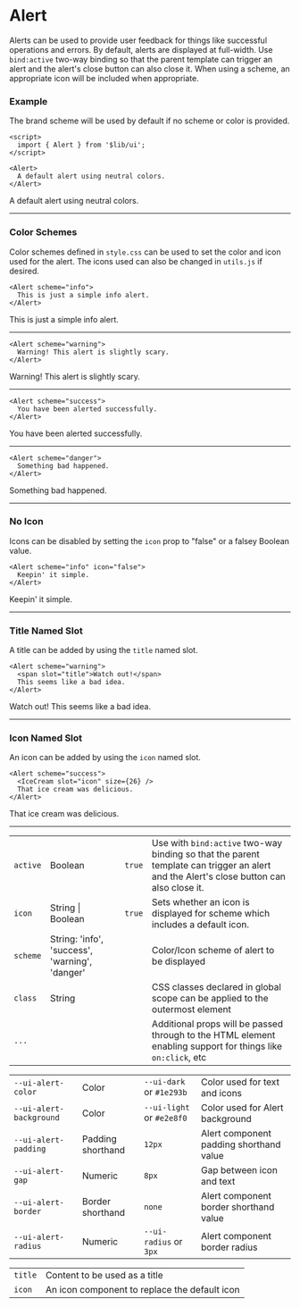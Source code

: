 <script>
	import { Alert } from '$lib/ui';
	import { IceCream } from 'lucide-svelte';
	import Table from '$lib/components/Table.svelte';
</script>

# Alert

Alerts can be used to provide user feedback for things like successful operations and errors. By
default, alerts are displayed at full-width. Use `bind:active` two-way binding so that the parent
template can trigger an alert and the alert's close button can also close it. When using a scheme,
an appropriate icon will be included when appropriate.

### Example

The brand scheme will be used by default if no scheme or color is provided.

```svelte
<script>
  import { Alert } from '$lib/ui';
</script>

<Alert>
  A default alert using neutral colors.
</Alert>
```
<Alert>A default alert using neutral colors.</Alert>

---

### Color Schemes

Color schemes defined in `style.css` can be used to set the color and icon used for the alert. The
icons used can also be changed in `utils.js` if desired.

```svelte
<Alert scheme="info">
  This is just a simple info alert.
</Alert>
```
<Alert scheme="info">This is just a simple info alert.</Alert>

---

```svelte
<Alert scheme="warning">
  Warning! This alert is slightly scary.
</Alert>
```
<Alert scheme="warning">Warning! This alert is slightly scary.</Alert>

---

```svelte
<Alert scheme="success">
  You have been alerted successfully.
</Alert>
```
<Alert scheme="success">You have been alerted successfully.</Alert>

---

```svelte
<Alert scheme="danger">
  Something bad happened.
</Alert>
```
<Alert scheme="danger">Something bad happened.</Alert>

---

### No Icon

Icons can be disabled by setting the `icon` prop to "false" or a falsey Boolean value.

```svelte
<Alert scheme="info" icon="false">
  Keepin' it simple.
</Alert>
```
<Alert scheme="info" icon="false">Keepin' it simple.</Alert>

---

### Title Named Slot

A title can be added by using the `title` named slot.

```svelte
<Alert scheme="warning">
  <span slot="title">Watch out!</span>
  This seems like a bad idea.
</Alert>
```
<Alert scheme="warning">
	<span slot="title">Watch out!</span>
	This seems like a bad idea.
</Alert>

---

### Icon Named Slot

An icon can be added by using the `icon` named slot.
  
```svelte
<Alert scheme="success">
  <IceCream slot="icon" size={26} />
  That ice cream was delicious.
</Alert>
```
<Alert scheme="success">
	<IceCream slot="icon" size={26} />
	That ice cream was delicious.
</Alert>

---

<Table name="Alert" type="props">
  <tr>
    <td><code>active</code></td>
    <td>Boolean</td>
    <td><code>true</code></td>
    <td
      >Use with <code>bind:active</code> two-way binding so that the parent template
      can trigger an alert and the Alert's close button can also close it.</td
    >
  </tr>
  <tr>
    <td><code>icon</code></td>
    <td>String | Boolean</td>
    <td><code>true</code></td>
    <td
      >Sets whether an icon is displayed for scheme which includes a default
      icon.</td
    >
  </tr>
  <tr>
    <td><code>scheme</code></td>
    <td>String: 'info', 'success', 'warning', 'danger'</td>
    <td>&nbsp;</td>
    <td>Color/Icon scheme of alert to be displayed</td>
  </tr>
  <tr>
    <td><code>class</code></td>
    <td>String</td>
    <td>&nbsp;</td>
    <td
      >CSS classes declared in global scope can be applied to the outermost
      element</td
    >
  </tr>
  <tr>
    <td><code>...</code></td>
    <td>&nbsp;</td>
    <td>&nbsp;</td>
    <td
      >Additional props will be passed through to the HTML element enabling
      support for things like <code>on:click</code>, etc</td
    >
  </tr>
</Table>

<Table name="Alert" type="css">
  <tr>
    <td><code>--ui-alert-color</code></td>
    <td>Color</td>
    <td><code>--ui-dark</code> or <code>#1e293b</code></td>
    <td>Color used for text and icons</td>
  </tr>
  <tr>
    <td><code>--ui-alert-background</code></td>
    <td>Color</td>
    <td><code>--ui-light</code> or <code>#e2e8f0</code></td>
    <td>Color used for Alert background</td>
  </tr>
  <tr>
    <td><code>--ui-alert-padding</code></td>
    <td>Padding shorthand</td>
    <td><code>12px</code></td>
    <td>Alert component padding shorthand value</td>
  </tr>
  <tr>
    <td><code>--ui-alert-gap</code></td>
    <td>Numeric</td>
    <td><code>8px</code></td>
    <td>Gap between icon and text</td>
  </tr>
  <tr>
    <td><code>--ui-alert-border</code></td>
    <td>Border shorthand</td>
    <td><code>none</code></td>
    <td>Alert component border shorthand value</td>
  </tr>
  <tr>
    <td><code>--ui-alert-radius</code></td>
    <td>Numeric</td>
    <td><code>--ui-radius</code> or <code>3px</code></td>
    <td>Alert component border radius</td>
  </tr>
</Table>


<Table name="Alert" type="slots">
  <tr>
    <td><code>title</code></td>
    <td>Content to be used as a title</td>
  </tr>
  <tr>
    <td><code>icon</code></td>
    <td>An icon component to replace the default icon </td>
  </tr>
</Table>
